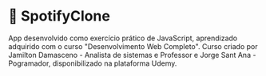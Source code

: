 # :musical_note: SpotifyClone

App desenvolvido como exercício prático de JavaScript, aprendizado adquirido com o curso "Desenvolvimento Web Completo". Curso criado por Jamilton Damasceno - Analista de sistemas e Professor e Jorge Sant Ana - Pogramador, disponibilizado na plataforma Udemy.
